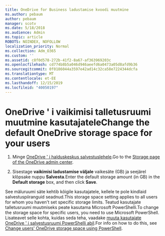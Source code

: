 ```yaml
---
title: OneDrive for Business ladustamise kvoodi muutmine
ms.author: pebaum
author: pebaum
manager: scotv
ms.date: 5/18/2018
ms.audience: Admin
ms.topic: article
ROBOTS: NOINDEX, NOFOLLOW
localization_priority: Normal
ms.collection: Adm_O365
ms.custom: ''
ms.assetid: c8f0d578-272b-41f2-8a67-af363969203c
ms.openlocfilehash: cd774b8b5a046d946aeefd6a0473a05d8afd9b36
ms.sourcegitcommit: 0f0186044a3597e42ad14c32ca58e7224344dcfa
ms.translationtype: MT
ms.contentlocale: et-EE
ms.lasthandoff: 12/15/2019
ms.locfileid: "40050197"
---
```

# <a name="change-the-default-onedrive-storage-space-for-your-users"></a><span data-ttu-id="0fb11-102">OneDrive ' i vaikimisi talletusruumi muutmine kasutajatele</span><span class="sxs-lookup"><span data-stu-id="0fb11-102">Change the default OneDrive storage space for your users</span></span>

1. <span data-ttu-id="0fb11-103">Minge [OneDrive ' i halduskeskus salvestuslehele](https://admin.onedrive.com/?v=StorageSettings).</span><span class="sxs-lookup"><span data-stu-id="0fb11-103">Go to the [Storage page of the OneDrive admin center](https://admin.onedrive.com/?v=StorageSettings).</span></span>
    
2. <span data-ttu-id="0fb11-104">Sisestage **vaikimisi ladustamise väljale** vaikesäte (GB) ja seejärel klõpsake nuppu **Salvesta**.</span><span class="sxs-lookup"><span data-stu-id="0fb11-104">Enter the default storage amount (in GB) in the **Default storage** box, and then click **Save**.</span></span>
    
<span data-ttu-id="0fb11-105">See mäluruumi säte kehtib kõigile kasutajatele, kellele te pole kindlaid salvestuspiiranguid seadnud.</span><span class="sxs-lookup"><span data-stu-id="0fb11-105">This storage space setting applies to all users for whom you haven't set specific storage limits.</span></span> <span data-ttu-id="0fb11-106">Teatud kasutajate talletusruumi muutmiseks peate kasutama Microsoft PowerShelli.</span><span class="sxs-lookup"><span data-stu-id="0fb11-106">To change the storage space for specific users, you need to use Microsoft PowerShell.</span></span> <span data-ttu-id="0fb11-107">Lisateavet selle kohta, kuidas seda teha, vaadake [muuta kasutajate OneDrive ' i salvestusruumi PowerShelli abil](https://go.microsoft.com/fwlink/?linkid=866402).</span><span class="sxs-lookup"><span data-stu-id="0fb11-107">For info on how to do this, see [Change users' OneDrive storage space using PowerShell](https://go.microsoft.com/fwlink/?linkid=866402).</span></span>
  

